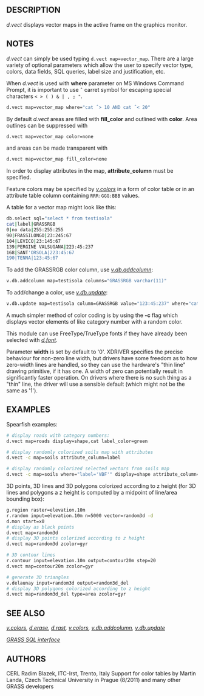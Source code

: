 ## DESCRIPTION

*d.vect* displays vector maps in the active frame on the graphics
monitor.

## NOTES

*d.vect* can simply be used typing `d.vect map=vector_map`. There are a
large variety of optional parameters which allow the user to specify
vector type, colors, data fields, SQL queries, label size and
justification, etc.

When *d.vect* is used with **where** parameter on MS Windows Command
Prompt, it is important to use `ˆ` carret symbol for escaping special
characters `< > ( ) & | , ; "`.

```bash
d.vect map=vector_map where="cat ˆ> 10 AND cat ˆ< 20"
```

By default *d.vect* areas are filled with **fill_color** and outlined
with **color**. Area outlines can be suppressed with

```bash
d.vect map=vector_map color=none
```

and areas can be made transparent with

```bash
d.vect map=vector_map fill_color=none
```

In order to display attributes in the map, **attribute_column** must be
specified.

Feature colors may be specified by *[v.colors](v.colors.md)* in a form
of color table or in an attribute table column containing `RRR:GGG:BBB`
values.

A table for a vector map might look like this:

```bash
db.select sql="select * from testisola"
cat|label|GRASSRGB
0|no data|255:255:255
90|FRASSILONGO|23:245:67
104|LEVICO|23:145:67
139|PERGINE VALSUGANA|223:45:237
168|SANT'ORSOLA|223:45:67
190|TENNA|123:45:67
```

To add the GRASSRGB color column, use
*[v.db.addcolumn](v.db.addcolumn.md)*:

```bash
v.db.addcolumn map=testisola columns="GRASSRGB varchar(11)"
```

To add/change a color, use *[v.db.update](v.db.update.md)*:

```bash
v.db.update map=testisola column=GRASSRGB value="123:45:237" where="cat=139"
```

A much simpler method of color coding is by using the **-c** flag which
displays vector elements of like category number with a random color.

This module can use FreeType/TrueType fonts if they have already been
selected with *[d.font](d.font.md)*.

Parameter **width** is set by default to '0'. XDRIVER specifies the
precise behaviour for non-zero line width, but drivers have some freedom
as to how zero-width lines are handled, so they can use the hardware's
"thin line" drawing primitive, if it has one. A width of zero can
potentially result in significantly faster operation. On drivers where
there is no such thing as a "thin" line, the driver will use a sensible
default (which might not be the same as '1').

## EXAMPLES

Spearfish examples:

```bash
# display roads with category numbers:
d.vect map=roads display=shape,cat label_color=green

# display randomly colorized soils map with attributes
d.vect -c map=soils attribute_column=label

# display randomly colorized selected vectors from soils map
d.vect -c map=soils where="label='VBF'" display=shape attribute_column=label
```

3D points, 3D lines and 3D polygons colorized according to z height (for
3D lines and polygons a z height is computed by a midpoint of line/area
bounding box):

```bash
g.region raster=elevation.10m
r.random input=elevation.10m n=5000 vector=random3d -d
d.mon start=x0
# display as black points
d.vect map=random3d
# display 3D points colorized according to z height
d.vect map=random3d zcolor=gyr

# 3D contour lines
r.contour input=elevation.10m output=contour20m step=20
d.vect map=contour20m zcolor=gyr

# generate 3D triangles
v.delaunay input=random3d output=random3d_del
# display 3D polygons colorized according to z height
d.vect map=random3d_del type=area zcolor=gyr
```

## SEE ALSO

*[v.colors](v.colors.md), [d.erase](d.erase.md), [d.rast](d.rast.md),
[v.colors](v.colors.md), [v.db.addcolumn](v.db.addcolumn.md),
[v.db.update](v.db.update.md)*

*[GRASS SQL interface](sql.md)*

## AUTHORS

CERL
Radim Blazek, ITC-Irst, Trento, Italy
Support for color tables by Martin Landa, Czech Technical University in
Prague (8/2011)
and many other GRASS developers
